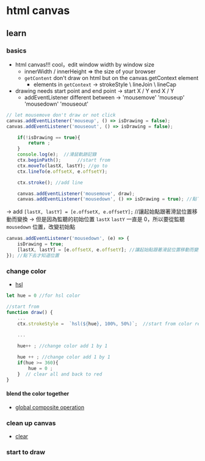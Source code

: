 # html canvas

## learn 

### basics 

- html canvas!!! cool，edit window width by window size
    - innerWidth / innerHeight => the size of your browser
    - `getContent` don't draw on html but on the canvas.getContext element
        - elements in `getContext` -> strokeStyle \ lineJoin \ lineCap
- drawing needs start point and end point -> start X / Y end X / Y
    - addEventListener different between -> 'mousemove' 'mouseup' 'mousedown' 'mouseout'


``` javascript 
// let mousemove don't draw or not click
canvas.addEventListener('mouseup', () => isDrawing = false); 
canvas.addEventListener('mouseout', () => isDrawing = false);

```


``` javascript 只畫出頭跟尾一條直線，中間軌跡會隨著尾端做軌跡變換，但是起始點位置不變
    if(!isDrawing == true){
        return ;
    }
    console.log(e);  //滑鼠軌跡記錄
    ctx.beginPath();      //start from 
    ctx.moveTo(lastX, lastY); //go to 
    ctx.lineTo(e.offsetX, e.offsetY);

    ctx.stroke(); //add line

    canvas.addEventListener('mousemove', draw);
    canvas.addEventListener('mousedown', () => isDrawing = true); //點下去才知道位置

```

-> add `[lastX, lastY] = [e.offsetX, e.offsetY];` //讓起始點跟著滑鼠位置移動而變換
-> 但是因為監聽的初始位置 `lastX` `lastY` 一直是 0，所以要從監聽 `mousedown` 位置，改變初始點

``` javascript 
canvas.addEventListener('mousedown', (e) => {
    isDrawing = true;
    [lastX, lastY] = [e.offsetX, e.offsetY]; //讓起始點跟著滑鼠位置移動而變換
}); //點下去才知道位置

```

### change color


- [hsl](https://mothereffinghsl.com/)

``` javascript 
let hue = 0 //for hsl color

//start from 
function draw() {
    ...
    ctx.strokeStyle =  `hsl(${hue}, 100%, 50%)`;  //start from color red
    
    ...

    hue++ ; //change color add 1 by 1

    hue ++ ; //change color add 1 by 1
    if(hue >= 360){
        hue = 0 ;
    }  // clear all and back to red
}


```

#### blend the color together
- [global composite operation](https://developer.mozilla.org/en-US/docs/Web/API/CanvasRenderingContext2D/globalCompositeOperation)

### clean up canvas
- [clear](https://stackoverflow.com/questions/2142535/how-to-clear-the-canvas-for-redrawing)

### start to draw
